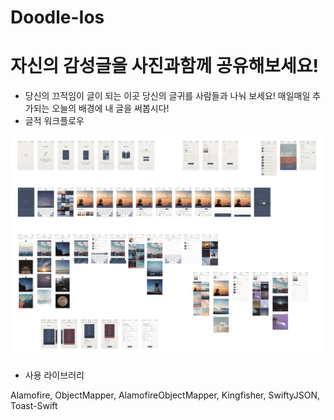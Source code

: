 # Doodle-Ios

# 자신의 감성글을 사진과함께 공유해보세요!
* 당신의 끄적임이 글이 되는 이곳
  당신의 글귀를 사람들과 나눠 보세요!
  매일매일 추가되는 오늘의 배경에 내 글을 써봅시다!
* 글적 워크플로우

![workflow](/image/workflow.png)
* 사용 라이브러리 

Alamofire, ObjectMapper, AlamofireObjectMapper, Kingfisher, SwiftyJSON, Toast-Swift

